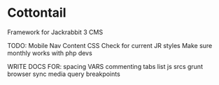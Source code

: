 # Cottontail
Framework for Jackrabbit 3 CMS

TODO:
Mobile Nav
Content CSS
Check for current JR styles
Make sure monthly works with php devs

WRITE DOCS FOR:
spacing VARS
commenting
tabs
list js srcs
grunt
browser sync
media query breakpoints
